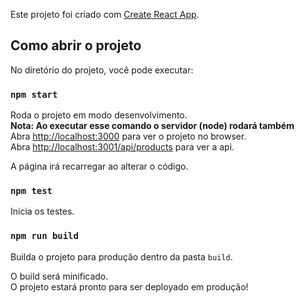 Este projeto foi criado com [Create React App](https://github.com/facebook/create-react-app).

## Como abrir o projeto

No diretório do projeto, você pode executar:

### `npm start`

Roda o projeto em modo desenvolvimento.<br />
**Nota: Ao executar esse comando o servidor (node) rodará também**<br />
Abra [http://localhost:3000](http://localhost:3000) para ver o projeto no browser.<br />
Abra [http://localhost:3001/api/products](http://localhost:3001/api/products) para ver a api.

A página irá recarregar ao alterar o código.

### `npm test`

Inicia os testes.

### `npm run build`

Builda o projeto para produção dentro da pasta `build`.

O build será minificado.<br />
O projeto estará pronto para ser deployado em produção!